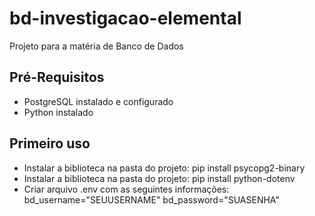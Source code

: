 # bd-investigacao-elemental

Projeto para a matéria de Banco de Dados

## Pré-Requisitos
- PostgreSQL instalado e configurado
- Python instalado

## Primeiro uso
- Instalar a biblioteca na pasta do projeto: pip install psycopg2-binary
- Instalar a biblioteca na pasta do projeto: pip install python-dotenv
- Criar arquivo .env com as seguintes informações: bd_username="SEUUSERNAME" bd_password="SUASENHA"
